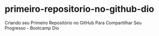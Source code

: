# primeiro-repositorio-no-github-dio
 Criando seu Primeiro Repositório no GitHub Para Compartilhar Seu Progresso - Bootcamp Dio
